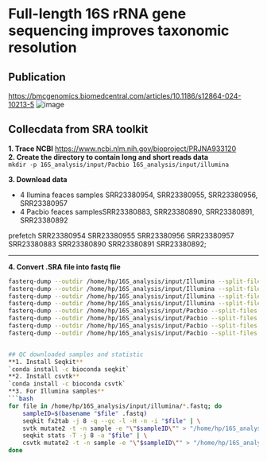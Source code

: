 # Full-length 16S rRNA gene sequencing improves taxonomic resolution
## Publication 
https://bmcgenomics.biomedcentral.com/articles/10.1186/s12864-024-10213-5
![image](https://github.com/user-attachments/assets/efb19b5b-0250-4512-a54e-826da2da901a)
## Collecdata from SRA toolkit    
**1. Trace NCBI**  https://www.ncbi.nlm.nih.gov/bioproject/PRJNA933120    
**2. Create the directory to contain long and short reads data**    
`mkdir -p 16S_analysis/input/Pacbio 16S_analysis/input/illumina`

**3. Download data**    
- 4 Ilumina feaces samples SRR23380954, SRR23380955, SRR23380956, SRR23380957    
- 4 Pacbio feaces samplesSRR23380883, SRR23380890, SRR23380891, SRR23380892 

prefetch SRR23380954 SRR23380955 SRR23380956 SRR23380957 \
SRR23380883 SRR23380890 SRR23380891 SRR23380892;

---

**4. Convert .SRA file into fastq flie**    
```bash
fasterq-dump --outdir /home/hp/16S_analysis/input/Illumina --split-files SRR23380954
fasterq-dump --outdir /home/hp/16S_analysis/input/Illumina --split-files SRR23380955
fasterq-dump --outdir /home/hp/16S_analysis/input/Illumina --split-files SRR23380956
fasterq-dump --outdir /home/hp/16S_analysis/input/Illumina --split-files SRR23380957
fasterq-dump --outdir /home/hp/16S_analysis/input/Pacbio --split-files SRR23380883
fasterq-dump --outdir /home/hp/16S_analysis/input/Pacbio --split-files SRR23380890
fasterq-dump --outdir /home/hp/16S_analysis/input/Pacbio --split-files SRR23380891
fasterq-dump --outdir /home/hp/16S_analysis/input/Pacbio --split-files SRR23380892


## QC downloaded samples and statistic
**1. Install Seqkit**    
`conda install -c bioconda seqkit`    
**2. Install csvtk**    
`conda install -c bioconda csvtk`    
**3. For Illumina samples**    
```bash
for file in /home/hp/16S_analysis/input/illumina/*.fastq; do
    sampleID=$(basename "$file" .fastq)
    seqkit fx2tab -j 8 -q --gc -l -H -n -i "$file" | \
    svtk mutate2 -t -n sample -e "\"$sampleID\"" > "/home/hp/16S_analysis/fastqc/illumina/${sampleID}.seqkit.readstats.tsv"
    seqkit stats -T -j 8 -a "$file" | \
    csvtk mutate2 -t -n sample -e "\"$sampleID\"" > "/home/hp/16S_analysis/fastqc/illumina/${sampleID}.seqkit.summarystats.tsv"
done






